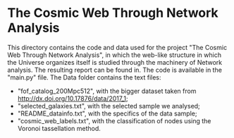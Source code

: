 # The Cosmic Web Through Network Analysis
This directory contains the code and data used for the project "The Cosmic Web Through Network Analysis", in which the web-like structure in which the Universe organizes itself is studied through the machinery of Network analysis. The resulting report can be found in. The code is available in the "main.py" file. The Data folder contains the text files:
- "fof_catalog_200Mpc512", with the bigger dataset taken from http://dx.doi.org/10.17876/data/2017_1;
- "selected_galaxies.txt", with the selected sample we analysed;
- "README_datainfo.txt", with the specifics of the data sample;
- "cosmic_web_labels.txt", with the classification of nodes using the Voronoi tassellation method.
